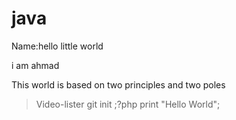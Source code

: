 # java
Name:<h>hello little world<h>
<p>i am ahmad<p>  
 <p>This world is based on two principles and two poles

> Video-lister git init
;?php print "Hello World";
